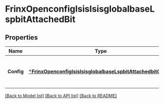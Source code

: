 # FrinxOpenconfigIsisIsisglobalbaseLspbitAttachedBit

## Properties
Name | Type | Description | Notes
------------ | ------------- | ------------- | -------------
**Config** | [***FrinxOpenconfigIsisIsisglobalbaseLspbitAttachedbitConfig**](frinx.openconfig.isis.isisglobalbase.lspbit.attachedbit.Config.md) | Optional[This container defines Attached Bit configuration.] REF:Optional.empty | [optional] [default to null]

[[Back to Model list]](../README.md#documentation-for-models) [[Back to API list]](../README.md#documentation-for-api-endpoints) [[Back to README]](../README.md)


